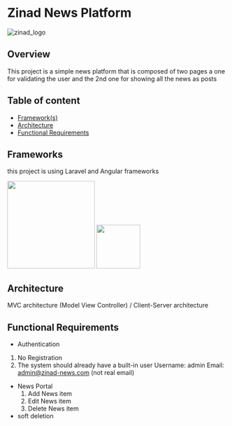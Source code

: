 # Zinad News Platform
![zinad_logo](https://roi4cio.com/uploads/roi/company/zinad-logo.png)
## Overview
This project is a simple news platform that is composed of two pages a one for validating the user and the 2nd one for showing all the news as posts

## Table of content
- [Framework(s) ](#frameworks)
- [Architecture](#architecture)
- [Functional Requirements](#functional_requirements)


## Frameworks
this project is using Laravel and Angular frameworks

<img src="https://raw.githubusercontent.com/laravel/art/master/logo-lockup/5%20SVG/2%20CMYK/1%20Full%20Color/laravel-logolockup-cmyk-red.svg" width=200>


<img src="https://upload.wikimedia.org/wikipedia/commons/thumb/c/cf/Angular_full_color_logo.svg/2048px-Angular_full_color_logo.svg.png" width=100>

## Architecture
MVC architecture (Model View Controller) / Client-Server architecture

##	Functional Requirements
-	Authentication
  1. No Registration
  1. The system should already have a built-in user 
  Username: admin
  Email: admin@zinad-news.com (not real email)
- News Portal
  1. Add News item
  1. Edit News item
  1. Delete News item
- soft deletion
